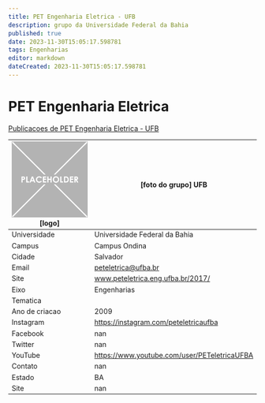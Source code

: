 ```yaml
---
title: PET Engenharia Eletrica - UFB
description: grupo da Universidade Federal da Bahia
published: true
date: 2023-11-30T15:05:17.598781
tags: Engenharias
editor: markdown
dateCreated: 2023-11-30T15:05:17.598781
---
```


# PET Engenharia Eletrica

[Publicacoes de PET Engenharia Eletrica - UFB](/atividade/135PETEngenhariaEletricaUFB/feed)

| ![placeholder.png](/placeholder.png) [logo] | [foto do grupo] UFB         |
| ------------------------------------------- | ------------------------------------------------- |
| Universidade                                | Universidade Federal da Bahia      |
| Campus                                      | Campus Ondina            |
| Cidade                                      | Salvador             |
| Email                                       | peteletrica@ufba.br             |
| Site                                        | www.peteletrica.eng.ufba.br/2017/              |
| Eixo                                        | Engenharias              |
| Tematica                                    |           |
| Ano de criacao                              | 2009        |
| Instagram                                   | https://instagram.com/peteletricaufba         |
| Facebook                                    | nan          |
| Twitter                                     | nan           |
| YouTube                                     | https://www.youtube.com/user/PETeletricaUFBA           |
| Contato                                     | nan         |
| Estado                                      |  BA            |
| Site                                        | nan |
